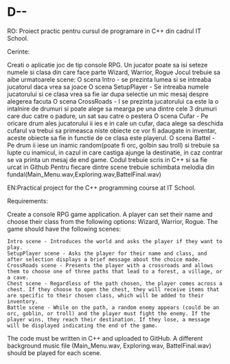 # D--



RO: Proiect practic pentru cursul de programare in C++ din cadrul IT School.

Cerinte:

Creati o aplicatie joc de tip console RPG.
Un jucator poate sa isi seteze numele si clasa din care face parte
    Wizard, Warrior, Rogue
Jocul trebuie sa aibe urmatoarele scene:
O scena Intro - se prezinta lumea si se intreaba jucatorul daca vrea sa joace
O scena SetupPlayer - Se intreaba numele jucatorului si ce clasa vrea sa fie iar dupa selectie 
un mic mesaj despre alegerea facuta
O scena CrossRoads - I se prezinta jucatorului ca este la o intalnire de drumuri si poate alege
sa mearga pe una dintre cele 3 drumuri care duc catre o padure, un sat sau catre o pestera
O scena Cufar - Pe oricare drum ales jucatorului ii ies e in cale un cufar, daca alege sa deschida cufarul va trebui sa primeasca niste obiecte ce vor fi adaugate in inventar, aceste obiecte sa fie in functie de ce clasa este playerul.
O scena Battel - Pe drum ii iese un inamic random(poate fi orc, golbin sau troll) si trebuie sa lupte cu inamicul, in cazul in care castiga ajunge la destinatie, in caz contrar se va printa un 
mesaj de end game.
Codul trebuie scris in C++ si sa fie urcat in Github
Pentru fiecare dintre scene trebuie schimbata melodia din fundal(Main_Menu.wav,Exploring.wav,BattelFinal.wav)

EN:Practical project for the C++ programming course at IT School.

Requirements:

Create a console RPG game application.
A player can set their name and choose their class from the following options:
Wizard, Warrior, Rogue.
The game should have the following scenes:

    Intro scene - Introduces the world and asks the player if they want to play.
    SetupPlayer scene - Asks the player for their name and class, and after selection displays a brief message about the choice made.
    CrossRoads scene - Presents the player with a crossroads and allows them to choose one of three paths that lead to a forest, a village, or a cave.
    Chest scene - Regardless of the path chosen, the player comes across a chest. If they choose to open the chest, they will receive items that are specific to their chosen class, which will be added to their inventory.
    Battle scene - While on the path, a random enemy appears (could be an orc, goblin, or troll) and the player must fight the enemy. If the player wins, they reach their destination. If they lose, a message will be displayed indicating the end of the game.

The code must be written in C++ and uploaded to GitHub.
A different background music file (Main_Menu.wav, Exploring.wav, BattelFinal.wav) should be played for each scene.
